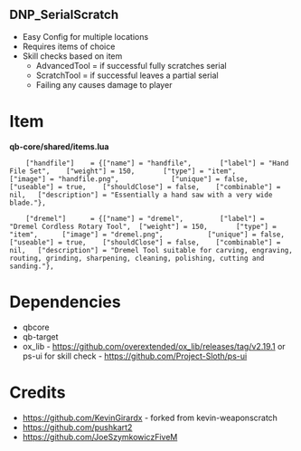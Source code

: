 ## DNP_SerialScratch
- Easy Config for multiple locations
- Requires items of choice
- Skill checks based on item 
	- AdvancedTool = if successful fully scratches serial 
	- ScratchTool = if successful leaves a partial serial
	- Failing any causes damage to player

# Item 
**qb-core/shared/items.lua**
```
	["handfile"]   	= {["name"] = "handfile", 		["label"] = "Hand File Set", 	["weight"] = 150, 		["type"] = "item", 		["image"] = "handfile.png", 			["unique"] = false,   	["useable"] = true,    ["shouldClose"] = false,    ["combinable"] = nil,   ["description"] = "Essentially a hand saw with a very wide blade."},
	
	["dremel"]   	= {["name"] = "dremel", 		["label"] = "Dremel Cordless Rotary Tool", 	["weight"] = 150, 		["type"] = "item", 		["image"] = "dremel.png", 			["unique"] = false,   	["useable"] = true,    ["shouldClose"] = false,    ["combinable"] = nil,   ["description"] = "Dremel Tool suitable for carving, engraving, routing, grinding, sharpening, cleaning, polishing, cutting and sanding."},
```
# Dependencies
- qbcore
- qb-target
- ox_lib - https://github.com/overextended/ox_lib/releases/tag/v2.19.1 or ps-ui for skill check - https://github.com/Project-Sloth/ps-ui

# Credits
- https://github.com/KevinGirardx - forked from kevin-weaponscratch
- https://github.com/pushkart2
- https://github.com/JoeSzymkowiczFiveM
